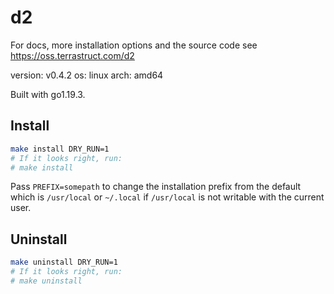 # d2

For docs, more installation options and the source code see https://oss.terrastruct.com/d2

version: v0.4.2
os: linux
arch: amd64

Built with go1.19.3.

## Install

```sh
make install DRY_RUN=1
# If it looks right, run:
# make install
```

Pass `PREFIX=somepath` to change the installation prefix from the default which is
`/usr/local` or `~/.local` if `/usr/local` is not writable with the current user.

## Uninstall

```sh
make uninstall DRY_RUN=1
# If it looks right, run:
# make uninstall
```
